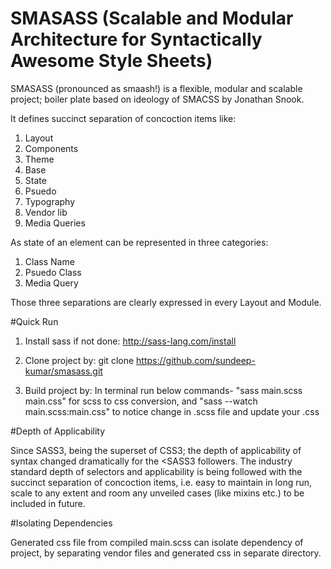 # SMASASS (Scalable and Modular Architecture for Syntactically Awesome Style Sheets)

SMASASS (pronounced as smaash!) is a flexible, modular and scalable project; boiler plate based on ideology of SMACSS by Jonathan Snook.

It defines succinct separation of concoction items like:
1. Layout
2. Components
3. Theme
4. Base
5. State
6. Psuedo
7. Typography
8. Vendor lib
9. Media Queries

As state of an element can be represented in three categories:
1. Class Name
2. Psuedo Class
3. Media Query

Those three separations are clearly expressed in every Layout and Module.

#Quick Run

1. Install sass if not done:
http://sass-lang.com/install

2. Clone project by:
git clone https://github.com/sundeep-kumar/smasass.git

3. Build project by:
In terminal run below commands-
"sass main.scss main.css" for scss to css conversion, and
"sass --watch main.scss:main.css" to notice change in .scss file and update your .css

#Depth of Applicability

Since SASS3, being the superset of CSS3; the depth of applicability of syntax changed dramatically for the <SASS3 followers. The industry standard depth of selectors and applicability is being followed with the succinct separation of concoction items, i.e. easy to maintain in long run, scale to any extent and room any unveiled cases (like mixins etc.) to be included in future.

#Isolating Dependencies

Generated css file from compiled main.scss can isolate dependency of project, by separating vendor files and generated css in separate directory. 